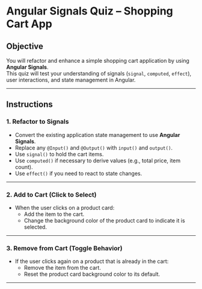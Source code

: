 # Angular Signals Quiz – Shopping Cart App

## Objective
You will refactor and enhance a simple shopping cart application by using **Angular Signals**.  
This quiz will test your understanding of signals (`signal`, `computed`, `effect`), user interactions, and state management in Angular.

---

## Instructions

### 1. Refactor to Signals
- Convert the existing application state management to use **Angular Signals**.
- Replace any `@Input()` and `@Output()` with `input()` and `output()`.
- Use `signal()` to hold the cart items.
- Use `computed()` if necessary to derive values (e.g., total price, item count).
- Use `effect()` if you need to react to state changes.

---

### 2. Add to Cart (Click to Select)
- When the user clicks on a product card:
  - Add the item to the cart.
  - Change the background color of the product card to indicate it is selected.

---

### 3. Remove from Cart (Toggle Behavior)
- If the user clicks again on a product that is already in the cart:
  - Remove the item from the cart.
  - Reset the product card background color to its default.

---
